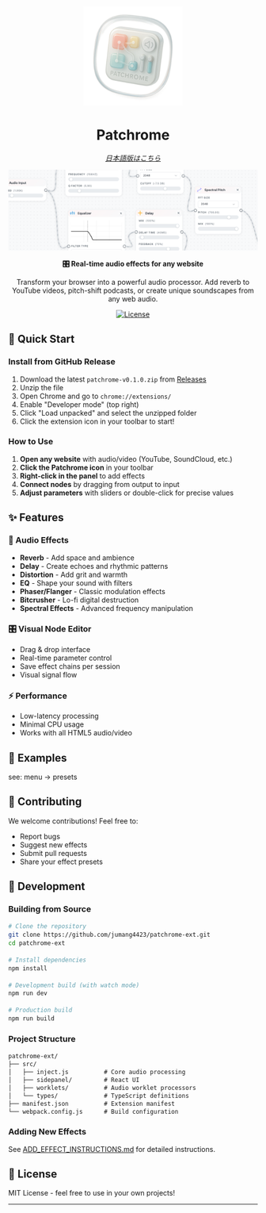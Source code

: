 <div align="center">
  <img src="logo.png" alt="Patchrome Logo" width="200"/>
  
  # Patchrome
  
  *[日本語版はこちら](README_JP.md)*
  
<div align="center">
  <img src="preview.png" alt="Patchrome Interface" width="600"/>
</div>


  **🎛️ Real-time audio effects for any website**
  
  Transform your browser into a powerful audio processor. Add reverb to YouTube videos, pitch-shift podcasts, or create unique soundscapes from any web audio.

  [![License](https://img.shields.io/badge/license-MIT-green.svg)](LICENSE)
</div>

## 🚀 Quick Start

### Install from GitHub Release

1. Download the latest `patchrome-v0.1.0.zip` from [Releases](https://github.com/jumang4423/patchrome-ext/releases)
2. Unzip the file
3. Open Chrome and go to `chrome://extensions/`
4. Enable "Developer mode" (top right)
5. Click "Load unpacked" and select the unzipped folder
6. Click the extension icon in your toolbar to start!

### How to Use

1. **Open any website** with audio/video (YouTube, SoundCloud, etc.)
2. **Click the Patchrome icon** in your toolbar
3. **Right-click in the panel** to add effects
4. **Connect nodes** by dragging from output to input
5. **Adjust parameters** with sliders or double-click for precise values

## ✨ Features

### 🎵 Audio Effects
- **Reverb** - Add space and ambience
- **Delay** - Create echoes and rhythmic patterns  
- **Distortion** - Add grit and warmth
- **EQ** - Shape your sound with filters
- **Phaser/Flanger** - Classic modulation effects
- **Bitcrusher** - Lo-fi digital destruction
- **Spectral Effects** - Advanced frequency manipulation

### 🎛️ Visual Node Editor
- Drag & drop interface
- Real-time parameter control
- Save effect chains per session
- Visual signal flow

### ⚡ Performance
- Low-latency processing
- Minimal CPU usage
- Works with all HTML5 audio/video

## 🌟 Examples

see: menu -> presets

## 🤝 Contributing

We welcome contributions! Feel free to:
- Report bugs
- Suggest new effects
- Submit pull requests
- Share your effect presets

## 📝 Development

### Building from Source

```bash
# Clone the repository
git clone https://github.com/jumang4423/patchrome-ext.git
cd patchrome-ext

# Install dependencies
npm install

# Development build (with watch mode)
npm run dev

# Production build
npm run build
```

### Project Structure
```
patchrome-ext/
├── src/
│   ├── inject.js          # Core audio processing
│   ├── sidepanel/         # React UI
│   ├── worklets/          # Audio worklet processors
│   └── types/             # TypeScript definitions
├── manifest.json          # Extension manifest
└── webpack.config.js      # Build configuration
```

### Adding New Effects

See [ADD_EFFECT_INSTRUCTIONS.md](ADD_EFFECT_INSTRUCTIONS.md) for detailed instructions.

## 📄 License

MIT License - feel free to use in your own projects!

---